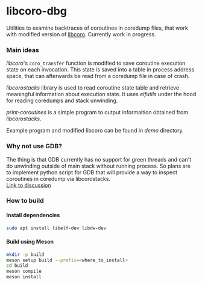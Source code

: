# libcoro-dbg
Utilities to examine backtraces of coroutines in coredump files, that
work with modified version of [libcoro](https://github.com/semistrict/libcoro).
Currently work in progress.

### Main ideas
_libcoro_'s `coro_transfer` function is modified to save coroutine execution
state on each invocation. This state is saved into a table in process
address space, that can afterwards be read from a coredump file in 
case of crash.

_libcorostacks_ library is used to read coroutine state table 
and retrieve meaningful information about execution state. 
It uses _elfutils_ under the hood for reading coredumps and 
stack unwinding.

_print-coroutines_ is a simple program to output informaition
obtained from _libcorostacks_.

Example program and modified libcoro can be found in *demo* directory. 

### Why not use GDB?
The thing is that GDB currently has no support for green threads and can't
do unwinding outside of main stack without running process.
So plans are to implement python script for GDB that will provide a way to 
inspect coroutines in coredump via libcorostacks. \
[Link to discussion](https://lore.kernel.org/all/87ilsn784k.fsf@oldenburg.str.redhat.com/T/)

### How to build
#### Install dependencies
```sh
sudo apt install libelf-dev libdw-dev
```
#### Build using Meson
```sh
mkdir -p build
meson setup build --prefix=<where_to_install>
cd build
meson compile
meson install
```
